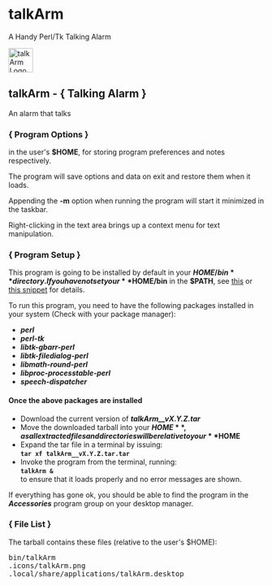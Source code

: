 # talkArm
A Handy Perl/Tk Talking Alarm

<img alt="talkArm Logo" src="http://ideaware.xyz/wp-content/uploads/2015/12/talkArm.png" width="48px" height="48px" />

## talkArm - { Talking Alarm }
An alarm that talks

### { Program Options }
in the user's **$HOME**, for storing program preferences and notes respectively.

The program will save options and data on exit and restore them when it loads.

Appending the **-m** option when running the program will start it minimized in the taskbar.

Right-clicking in the text area brings up a context menu for text manipulation.

### { Program Setup }
This program is going to be installed by default in your **$HOME/bin** directory. If you have not set your **$HOME/bin** in the **$PATH**, see [this](http://istos.xyz/linux/include-homebin-in-any-desktop-environment/ "Include $HOME/bin in any Desktop Environment") or [this snippet](http://istos.xyz/linux/include-homebin-in-the-path-for-bash-shell "Setup your $HOME/bin in the $PATH") for details.

To run this program, you need to have the following packages installed in your system (Check with your package manager):

- _**perl**_
- _**perl-tk**_
- _**libtk-gbarr-perl**_
- _**libtk-filedialog-perl**_
- _**libmath-round-perl**_
- _**libproc-processtable-perl**_
- _**speech-dispatcher**_

#### Once the above packages are installed
- Download the current version of **_talkArm__vX.Y.Z.tar_**
- Move the downloaded tarball into your **$HOME**, as all extracted files and directories will be relative to your **$HOME**
- Expand the tar file in a terminal by issuing:  
<code>**tar xf talkArm__vX.Y.Z.tar.tar**</code>
- Invoke the program from the terminal, running:  
<code>**talkArm &**</code>  
to ensure that it loads properly and no error messages are shown.

If everything has gone ok, you should be able to find the program in the _**Accessories**_ program group on your desktop manager.

### { File List }
The tarball contains these files (relative to the user's $HOME):
<pre>
bin/talkArm
.icons/talkArm.png
.local/share/applications/talkArm.desktop
</pre>
